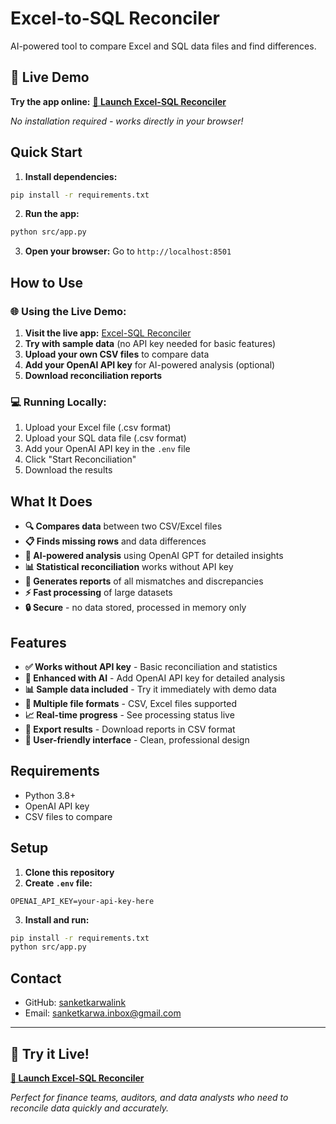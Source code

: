 # Excel-to-SQL Reconciler

AI-powered tool to compare Excel and SQL data files and find differences.

## 🚀 **Live Demo**
**Try the app online:** [**🌟 Launch Excel-SQL Reconciler**](https://excel-sql-reconciler-jvnnv2df5puqnut7fw4xbp.streamlit.app/)

*No installation required - works directly in your browser!*

## Quick Start

1. **Install dependencies:**
```bash
pip install -r requirements.txt
```

2. **Run the app:**
```bash
python src/app.py
```

3. **Open your browser:** Go to `http://localhost:8501`

## How to Use

### **🌐 Using the Live Demo:**
1. **Visit the live app:** [Excel-SQL Reconciler](https://excel-sql-reconciler-jvnnv2df5puqnut7fw4xbp.streamlit.app/)
2. **Try with sample data** (no API key needed for basic features)
3. **Upload your own CSV files** to compare data
4. **Add your OpenAI API key** for AI-powered analysis (optional)
5. **Download reconciliation reports**

### **💻 Running Locally:**
1. Upload your Excel file (.csv format)
2. Upload your SQL data file (.csv format)  
3. Add your OpenAI API key in the `.env` file
4. Click "Start Reconciliation"
5. Download the results

## What It Does

- **🔍 Compares data** between two CSV/Excel files
- **📋 Finds missing rows** and data differences
- **🤖 AI-powered analysis** using OpenAI GPT for detailed insights
- **📊 Statistical reconciliation** works without API key
- **📁 Generates reports** of all mismatches and discrepancies
- **⚡ Fast processing** of large datasets
- **🔒 Secure** - no data stored, processed in memory only

## Features

- **✅ Works without API key** - Basic reconciliation and statistics
- **🤖 Enhanced with AI** - Add OpenAI API key for detailed analysis
- **📊 Sample data included** - Try it immediately with demo data
- **🔄 Multiple file formats** - CSV, Excel files supported
- **📈 Real-time progress** - See processing status live
- **📁 Export results** - Download reports in CSV format
- **🎨 User-friendly interface** - Clean, professional design

## Requirements

- Python 3.8+
- OpenAI API key
- CSV files to compare

## Setup

1. **Clone this repository**
2. **Create `.env` file:**
```
OPENAI_API_KEY=your-api-key-here
```
3. **Install and run:**
```bash
pip install -r requirements.txt
python src/app.py
```

## Contact

- GitHub: [sanketkarwalink](https://github.com/sanketkarwalink)
- Email: sanketkarwa.inbox@gmail.com

---

## 🌟 **Try it Live!**

**[🚀 Launch Excel-SQL Reconciler](https://excel-sql-reconciler-jvnnv2df5puqnut7fw4xbp.streamlit.app/)**

*Perfect for finance teams, auditors, and data analysts who need to reconcile data quickly and accurately.*